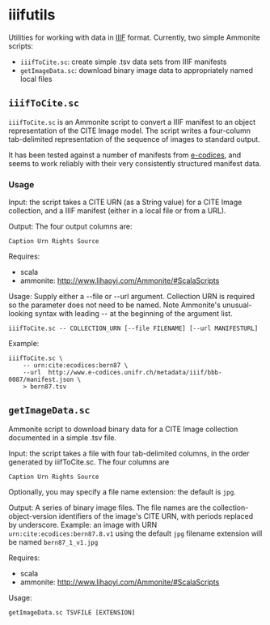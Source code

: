 # iiifutils

Utilities for working with data in [IIIF](http://iiif.io/) format.  Currently, two simple Ammonite scripts:


- `iiifToCite.sc`:  create simple .tsv data sets from IIIF manifests
- `getImageData.sc`:  download binary image data to appropriately named local files


## `iiifToCite.sc`

`iiifToCite.sc` is an Ammonite script to convert a IIIF manifest to an object representation of the CITE Image model.  The script writes a four-column tab-delimited representation of the sequence of images to standard output.

It has been tested against a number of manifests from [e-codices](http://www.e-codices.unifr.ch/en), and seems to work reliably with their very consistently structured manifest data.

### Usage

Input:  the script takes a CITE URN (as a String value) for a CITE Image collection,
and a IIIF manifest (either in a local file or from a URL).

Output: The four output columns are:

    Caption Urn Rights Source


Requires:

- scala
- ammonite: http://www.lihaoyi.com/Ammonite/#ScalaScripts


Usage:  Supply either a --file or --url argument.  Collection URN is required so the parameter does not need to be named. Note Ammonite's unusual-looking syntax with leading -- at  the beginning of the argument list.

    iiifToCite.sc -- COLLECTION_URN [--file FILENAME] [--url MANIFESTURL]


Example:

    iiifToCite.sc \
        -- urn:cite:ecodices:bern87 \
        --url  http://www.e-codices.unifr.ch/metadata/iiif/bbb-0087/manifest.json \
        > bern87.tsv


## `getImageData.sc`

Ammonite script to download binary data for a CITE Image collection
documented in a simple .tsv file.

Input:  the script takes a file with four tab-delimited columns, in the order generated by iiifToCite.sc.  The four columns are

    Caption Urn Rights Source

Optionally, you may specify a file name extension:  the default is `jpg`.

Output: A series of binary image files.  The file names are the collection-object-version identifiers of the image's CITE URN, with periods replaced by underscore.  Example:  an image with URN `urn:cite:ecodices:bern87.8.v1` using the default `jpg` filename extension will be named `bern87_1_v1.jpg`

Requires:

- scala
- ammonite: http://www.lihaoyi.com/Ammonite/#ScalaScripts


Usage:

    getImageData.sc TSVFILE [EXTENSION]
